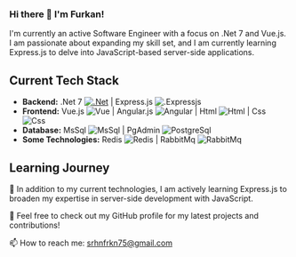 ### Hi there 👋 I'm Furkan!

I'm currently an active Software Engineer with a focus on .Net 7 and Vue.js. I am passionate about expanding my skill set, and I am currently learning Express.js to delve into JavaScript-based server-side applications.

## Current Tech Stack

- **Backend:** .Net 7 [![.Net](https://img.shields.io/badge/.Net-7-blue)](https://dotnet.microsoft.com/) | Express.js ![.Expressjs](https://img.shields.io/badge/.Express-Js-blue)
- **Frontend:** Vue.js ![Vue](https://img.shields.io/badge/Vue-Js-green) | Angular.js ![Angular](https://img.shields.io/badge/Angular-Js-red) | Html ![Html](https://img.shields.io/badge/Html-orange) | Css ![Css](https://img.shields.io/badge/css-blue)
- **Database:** MsSql ![MsSql](https://img.shields.io/badge/MsSql-green) | PgAdmin ![PostgreSql](https://img.shields.io/badge/PostgreSql-blue)
- **Some Technologies:** Redis ![Redis]([https://img.shields.io/badge/Redis-red](https://cdn4.iconfinder.com/data/icons/redis-2/1451/Untitled-2-512.png)) | RabbitMq ![RabbitMq](https://img.shields.io/badge/RabbitMq-orange)


## Learning Journey

🌿  In addition to my current technologies, I am actively learning Express.js to broaden my expertise in server-side development with JavaScript.

🐚  Feel free to check out my GitHub profile for my latest projects and contributions!

📫  How to reach me: srhnfrkn75@gmail.com
<!--
**saruhansenturk/saruhansenturk** is a ✨ _special_ ✨ repository because its `README.md` (this file) appears on your GitHub profile.

Here are some ideas to get you started:

- 🔭 I’m currently working on ...
- 🌱 I’m currently learning ...
- 👯 I’m looking to collaborate on ...
- 🤔 I’m looking for help with ...
- 💬 Ask me about ...
- 📫 How to reach me: ...
- 😄 Pronouns: ...
- ⚡ Fun fact: ...
-->
